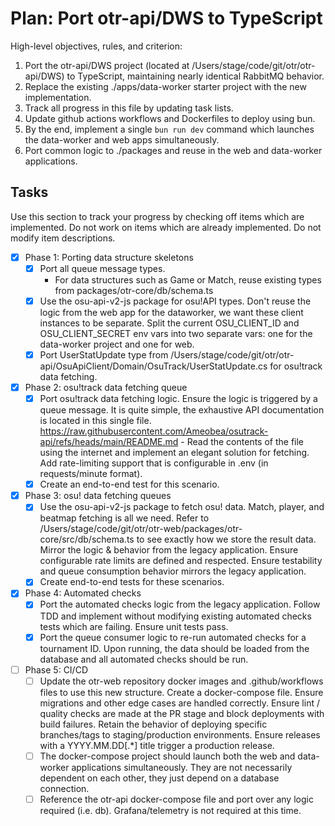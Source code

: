 # Plan: Port otr-api/DWS to TypeScript

<read-only>
High-level objectives, rules, and criterion:

1. Port the otr-api/DWS project (located at /Users/stage/code/git/otr/otr-api/DWS) to TypeScript, maintaining nearly identical RabbitMQ behavior.
2. Replace the existing ./apps/data-worker starter project with the new implementation.
3. Track all progress in this file by updating task lists.
4. Update github actions workflows and Dockerfiles to deploy using bun.
5. By the end, implement a single `bun run dev` command which launches the data-worker and web apps simultaneously.
6. Port common logic to ./packages and reuse in the web and data-worker applications.
   </read-only>

## Tasks

Use this section to track your progress by checking off items which are implemented. Do not work on items which are already implemented. Do not modify item descriptions.

- [x] Phase 1: Porting data structure skeletons
  - [x] Port all queue message types.
    - For data structures such as Game or Match, reuse existing types from packages/otr-core/db/schema.ts
  - [x] Use the osu-api-v2-js package for osu!API types. Don't reuse the logic from the web app for the dataworker, we want these client instances to be separate. Split the current OSU_CLIENT_ID and OSU_CLIENT_SECRET env vars into two separate vars: one for the data-worker project and one for web.
  - [x] Port UserStatUpdate type from /Users/stage/code/git/otr/otr-api/OsuApiClient/Domain/OsuTrack/UserStatUpdate.cs for osu!track data fetching.
- [x] Phase 2: osu!track data fetching queue
  - [x] Port osu!track data fetching logic. Ensure the logic is triggered by a queue message. It is quite simple, the exhaustive API documentation is located in this single file. https://raw.githubusercontent.com/Ameobea/osutrack-api/refs/heads/main/README.md - Read the contents of the file using the internet and implement an elegant solution for fetching. Add rate-limiting support that is configurable in .env (in requests/minute format).
  - [x] Create an end-to-end test for this scenario.
- [x] Phase 3: osu! data fetching queues
  - [x] Use the osu-api-v2-js package to fetch osu! data. Match, player, and beatmap fetching is all we need. Refer to /Users/stage/code/git/otr/otr-web/packages/otr-core/src/db/schema.ts to see exactly how we store the result data. Mirror the logic & behavior from the legacy application. Ensure configurable rate limits are defined and respected. Ensure testability and queue consumption behavior mirrors the legacy application.
  - [x] Create end-to-end tests for these scenarios.
- [x] Phase 4: Automated checks
  - [x] Port the automated checks logic from the legacy application. Follow TDD and implement without modifying existing automated checks tests which are failing. Ensure unit tests pass.
  - [x] Port the queue consumer logic to re-run automated checks for a tournament ID. Upon running, the data should be loaded from the database and all automated checks should be run.
- [ ] Phase 5: CI/CD
  - [ ] Update the otr-web repository docker images and .github/workflows files to use this new structure. Create a docker-compose file. Ensure migrations and other edge cases are handled correctly. Ensure lint / quality checks are made at the PR stage and block deployments with build failures. Retain the behavior of deploying specific branches/tags to staging/production environments. Ensure releases with a YYYY.MM.DD[.*] title trigger a production release.
  - [ ] The docker-compose project should launch both the web and data-worker applications simultaneously. They are not necessarily dependent on each other, they just depend on a database connection.
  - [ ] Reference the otr-api docker-compose file and port over any logic required (i.e. db). Grafana/telemetry is not required at this time.
